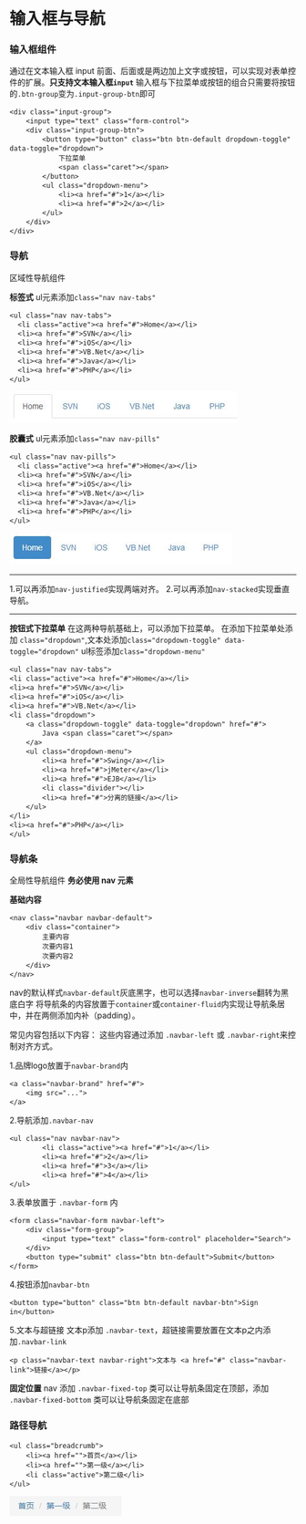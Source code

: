 输入框与导航
===================
###  输入框组件
通过在文本输入框 input 前面、后面或是两边加上文字或按钮，可以实现对表单控件的扩展。**只支持文本输入框`input`**
输入框与下拉菜单或按钮的组合只需要将按钮的`.btn-group`变为`.input-group-btn`即可

	<div class="input-group">
		<input type="text" class="form-control">
		<div class="input-group-btn">
			<button type="button" class="btn btn-default dropdown-toggle" data-toggle="dropdown">
				下拉菜单
				<span class="caret"></span>
			</button>
			<ul class="dropdown-menu">
				<li><a href="#">1</a></li>
				<li><a href="#">2</a></li>
			</ul>
		</div>
	</div>

###  导航
区域性导航组件

**标签式**
ul元素添加`class="nav nav-tabs"`

    <ul class="nav nav-tabs">
      <li class="active"><a href="#">Home</a></li>
      <li><a href="#">SVN</a></li>
      <li><a href="#">iOS</a></li>
      <li><a href="#">VB.Net</a></li>
      <li><a href="#">Java</a></li>
      <li><a href="#">PHP</a></li>
    </ul>
![](./相关文件/10.1.JPG)

**胶囊式**
ul元素添加`class="nav nav-pills"`


    <ul class="nav nav-pills">
      <li class="active"><a href="#">Home</a></li>
      <li><a href="#">SVN</a></li>
      <li><a href="#">iOS</a></li>
      <li><a href="#">VB.Net</a></li>
      <li><a href="#">Java</a></li>
      <li><a href="#">PHP</a></li>
    </ul>
![](./相关文件/10.2.JPG)


----------


1.可以再添加`nav-justified`实现两端对齐。
2.可以再添加`nav-stacked`实现垂直导航。


----------


**按钮式下拉菜单**
在这两种导航基础上，可以添加下拉菜单。
在添加下拉菜单处添加 `class="dropdown"`,文本处添加`class="dropdown-toggle" data-toggle="dropdown"` ul标签添加`class="dropdown-menu"`

    <ul class="nav nav-tabs">
	<li class="active"><a href="#">Home</a></li>
	<li><a href="#">SVN</a></li>
	<li><a href="#">iOS</a></li>
	<li><a href="#">VB.Net</a></li>
	<li class="dropdown">
		<a class="dropdown-toggle" data-toggle="dropdown" href="#">
			Java <span class="caret"></span>
		</a>
		<ul class="dropdown-menu">
			<li><a href="#">Swing</a></li>
			<li><a href="#">jMeter</a></li>
			<li><a href="#">EJB</a></li>
			<li class="divider"></li>
			<li><a href="#">分离的链接</a></li>
		</ul>
	</li>
	<li><a href="#">PHP</a></li>
    </ul>

###  导航条
全局性导航组件
**务必使用 nav 元素**

**基础内容**

	<nav class="navbar navbar-default">
		<div class="container">
			主要内容
			次要内容1
			次要内容2
		</div>
	</nav>
nav的默认样式`navbar-default`灰底黑字，也可以选择`navbar-inverse`翻转为黑底白字
将导航条的内容放置于`container`或`container-fluid`内实现让导航条居中，并在两侧添加内补（padding）。

常见内容包括以下内容：
这些内容通过添加 `.navbar-left` 或 `.navbar-right`来控制对齐方式。

1.品牌logo放置于`navbar-brand`内

    <a class="navbar-brand" href="#">
        <img src="...">
    </a>
2.导航添加`.navbar-nav`

	<ul class="nav navbar-nav">
			<li class="active"><a href="#">1</a></li>
			<li><a href="#">2</a></li>
			<li><a href="#">3</a></li>
			<li><a href="#">4</a></li>
	</ul>
3.表单放置于 `.navbar-form` 内

    <form class="navbar-form navbar-left">
        <div class="form-group">
            <input type="text" class="form-control" placeholder="Search">
        </div>
        <button type="submit" class="btn btn-default">Submit</button>
    </form>
4.按钮添加`navbar-btn`

    <button type="button" class="btn btn-default navbar-btn">Sign in</button>

5.文本与超链接
文本p添加 `.navbar-text`，超链接需要放置在文本p之内添加`.navbar-link`

    <p class="navbar-text navbar-right">文本与 <a href="#" class="navbar-link">链接</a></p>

**固定位置**
nav 添加 `.navbar-fixed-top` 类可以让导航条固定在顶部，添加 `.navbar-fixed-bottom` 类可以让导航条固定在底部


###  路径导航

    <ul class="breadcrumb">
    	<li><a href="">首页</a></li>
    	<li><a href="">第一级</a></li>
    	<li class="active">第二级</li>
    </ul>

![](./相关文件/10.3.JPG)
